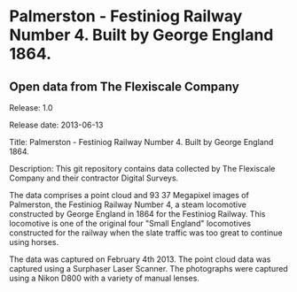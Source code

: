 Palmerston - Festiniog Railway Number 4. Built by George England 1864.
===

Open data from The Flexiscale Company
---

Release: 1.0

Release date: 2013-06-13

Title: Palmerston - Festiniog Railway Number 4. Built by George England 1864.

Description: This git repository contains data collected by The Flexiscale Company and their contractor Digital Surveys. 

The data comprises a point cloud and 93 37 Megapixel images  of Palmerston, the Festiniog Railway Number 4, a steam locomotive constructed by George England in 1864 for the Festiniog Railway. This locomotive is one of the original four "Small England" locomotives constructed for the railway when the slate traffic was too great to continue using horses.

The data was captured on February 4th 2013. The point cloud data was captured using a Surphaser Laser Scanner. The photographs were captured using a Nikon D800 with a variety of manual lenses.




